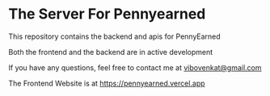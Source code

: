 # The Server For Pennyearned

This repository contains the backend and apis for PennyEarned

Both the frontend and the backend are in active development

If you have any questions, feel free to contact me at <vibovenkat@gmail.com>

The Frontend Website is at <https://pennyearned.vercel.app>

